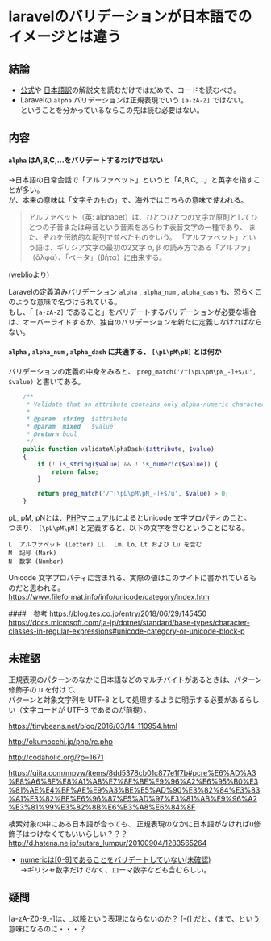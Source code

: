 # laravelのバリデーションが日本語でのイメージとは違う
## 結論
* [公式](https://laravel.com/)や
[日本語訳](https://readouble.com/laravel/5.5/ja/validation.html#available-validation-rules)の解説文を読むだけではだめで、コードを読むべき。  
* Laravelの `alpha` バリデーションは正規表現でいう `[a-zA-Z]` ではない。  
ということを分かっているならこの先は読む必要はない。  

## 内容
#### `alpha` はA,B,C,...をバリデートするわけではない
→日本語の日常会話で「アルファベット」というと「A,B,C,...」と英字を指すことが多い。  
が、本来の意味は「文字そのもの」で、海外ではこちらの意味で使われる。
>アルファベット（英: alphabet）は、ひとつひとつの文字が原則としてひとつの子音または母音という音素をあらわす表音文字の一種であり、
また、それを伝統的な配列で並べたものをいう。
「アルファベット」という語は、ギリシア文字の最初の2文字 α, β の読み方である「アルファ」（ἄλφα）、「ベータ」（βήτα）に由来する。

([weblio](https://www.weblio.jp/content/%E3%82%A2%E3%83%AB%E3%83%95%E3%82%A1%E3%83%99%E3%83%83%E3%83%88)より)

Laravelの定義済みバリデーション `alpha` ,  `alpha_num` , `alpha_dash` も、恐らくこのような意味で名づけられている。  
もし、「 `[a-zA-Z]` であること」をバリデートするバリデーションが必要な場合は、オーバーライドするか、独自のバリデーションを新たに定義しなければならない。  

####  `alpha` ,  `alpha_num` , `alpha_dash` に共通する、 `[\pL\pM\pN]` とは何か
バリデーションの定義の中身をみると、 `preg_match('/^[\pL\pM\pN_-]+$/u', $value)` と書いてある。

```php
    /**
     * Validate that an attribute contains only alpha-numeric characters, dashes, and underscores.
     *
     * @param  string  $attribute
     * @param  mixed   $value
     * @return bool
     */
    public function validateAlphaDash($attribute, $value)
    {
        if (! is_string($value) && ! is_numeric($value)) {
            return false;
        }

        return preg_match('/^[\pL\pM\pN_-]+$/u', $value) > 0;
    }
```
pL, pM, pNとは、[PHPマニュアル](http://php.net/manual/ja/regexp.reference.unicode.php)によるとUnicode 文字プロパティのこと。  
つまり、 `[\pL\pM\pN]` と定義すると、以下の文字を含むということになる。
```
L  アルファベット (Letter)	Ll、 Lm、Lo、Lt および Lu を含む
M  記号 (Mark)
N  数字 (Number)
```
Unicode 文字プロパティに含まれる、実際の値はこのサイトに書かれているものだと思われる。
https://www.fileformat.info/info/unicode/category/index.htm


####　参考
https://blog.tes.co.jp/entry/2018/06/29/145450  
https://docs.microsoft.com/ja-jp/dotnet/standard/base-types/character-classes-in-regular-expressions#unicode-category-or-unicode-block-p  

## 未確認
正規表現のパターンのなかに日本語などのマルチバイトがあるときは、パターン修飾子の u を付けて、  
パターンと対象文字列を UTF-8 として処理するように明示する必要があるらしい（文字コードが UTF-8 であるのが前提）。  

https://tinybeans.net/blog/2016/03/14-110954.html

http://okumocchi.jp/php/re.php 

http://codaholic.org/?p=1671

https://qiita.com/mpyw/items/8dd5378cb01c877e1f7b#pcre%E6%AD%A3%E8%A6%8F%E8%A1%A8%E7%8F%BE%E9%96%A2%E6%95%B0%E3%81%AE%E4%BF%AE%E9%A3%BE%E5%AD%90%E3%82%84%E3%83%A1%E3%82%BF%E6%96%87%E5%AD%97%E3%81%AB%E9%96%A2%E3%81%99%E3%82%8B%E6%B3%A8%E6%84%8F


検索対象の中にある日本語が合っても、
正規表現のなかに日本語がなければu修飾子はつけなくてもいいらしい？？？
http://d.hatena.ne.jp/sutara_lumpur/20100904/1283565264


* [numericは[0-9]であることをバリデートしていない(未確認)](https://hnw.hatenablog.com/entry/20180414)  
→ギリシャ数字だけでなく、ローマ数字なども含むらしい。

## 疑問
[a-zA-Z0-9_-]は、_以降という表現にならないのか？
[-{] だと、{まで、という意味になるのに・・・？
